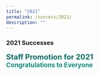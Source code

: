 ```yaml
---
title: "2021"
permalink: /success/2021/
description: ""
---
```

### **2021 Successes**

<b style="color:#016C62; font-size:20px;">Staff Promotion for 2021</b><br>
<b style="color:#038C7F; font-size:17px;">Congratulations to Everyone</b>
